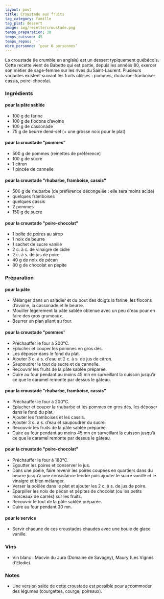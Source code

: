 ```yaml
---
layout: post
title: Croustade aux fruits
tag_category: famille
tag_plat: dessert
image: img/recette/croustade.png
temps_preparation: 30
temps_cuisson: 45
temps_repos: '-'
nbre_personne: ‘pour 6 personnes’
---
```

La croustade (le crumble en anglais) est un dessert typiquement québécois. Cette recette vient de Babette qui est partie, depuis les années 80, exercer son métier de sage-femme sur les rives du Saint-Laurent. Plusieurs variantes existent suivant les fruits utilisés : pommes, rhubarbe-franboise-cassis, poire-chocolat.

### Ingrédients
#### pour la pâte sablée
* 100 g de farine
* 100 g de flocons d’avoine
* 100 g de cassonade
* 75 g de beurre demi-sel (+ une grosse noix pour le plat)

#### pour la croustade "pommes"
* 500 g de pommes (reinettes de préférence)
* 100 g de sucre
* 1 citron
* 1 pincée de cannelle

#### pour la croustade "rhubarbe, framboise, cassis"
* 500 g de rhubarbe (de préférence décongelée : elle sera moins acide)
* quelques framboises
* quelques cassis
* 2 pommes
* 150 g de sucre

#### pour la croustade "poire-chocolat"
* 1 boîte de poires au sirop
* 1 noix de beurre
* 1 sachet de sucre vanillé
* 2 c. à c. de vinaigre de cidre
* 2 c. à s. de jus de poire
* 40 g de noix de pécan
* 80 g de chocolat en pépite

### Préparation
#### pour la pâte
* Mélanger dans un saladier et du bout des doigts la farine, les flocons d’avoine, la cassonade et le beurre.
* Mouiller légèrement la pâte sablée obtenue avec un peu d'eau pour en faire des gros grumeaux.
* Beurrer un plan allant au four.

#### pour la croustade "pommes"
* Préchauffer le four à 200°C.
* Eplucher et couper les pommes en gros dés.
* Les déposer dans le fond du plat.
* Ajouter 3 c. à s. d'eau et 2 c. à s. de jus de citron.
* Saupoudrer le tout du sucre et de cannelle.
* Recouvrir les fruits de la pâte sablée préparée.
* Cuire au four pendant au moins 45 mn en surveillant la cuisson jusqu’à ce que le caramel remonte par dessus le gâteau.

#### pour la croustade "rhubarbe, framboise, cassis"
* Préchauffer le four à 200°C.
* Eplucher et couper la rhubarbe et les pommes en gros dés, les déposer dans le fond du plat.
* Ajouter les framboises et les cassis.
* Ajouter 3 c. à s. d’eau et saupoudrer du sucre.
* Recouvrir les fruits de la pâte sablée préparée.
* Cuire au four pendant au moins 45 mn en surveillant la cuisson jusqu’à ce que le caramel remonte par dessus le gâteau.

#### pour la croustade "poire-chocolat"
* Préchauffer le four à 180°C.
* Egoutter les poires et conserver le jus.
* Dans une poêle, faire revenir les poires coupées en quartiers dans du beurre jusqu’à une consistance tendre puis ajouter le sucre vanillé et le vinaigre et bien mélanger.
* Verser la poêlée dans le plat et ajouter les 2 c. à s. de jus de poire.
* Eparpiller les noix de pécan et pépites de chocolat (ou les petits morceaux de carrés) sur les fruits.
* Recouvrir le tout de la pâte sablée préparée.
* Cuire au four pendant 30 mn.

#### pour le service
* Servir chacune de ces croustades chaudes avec une boule de glace vanille.


### Vins
* Vin blanc : Macvin du Jura (Domaine de Savagny), Maury (Les Vignes d'Elodie).


### Notes
* Une version salée de cette croustade est possible pour accommoder des légumes (courgettes, courge, poireaux).
